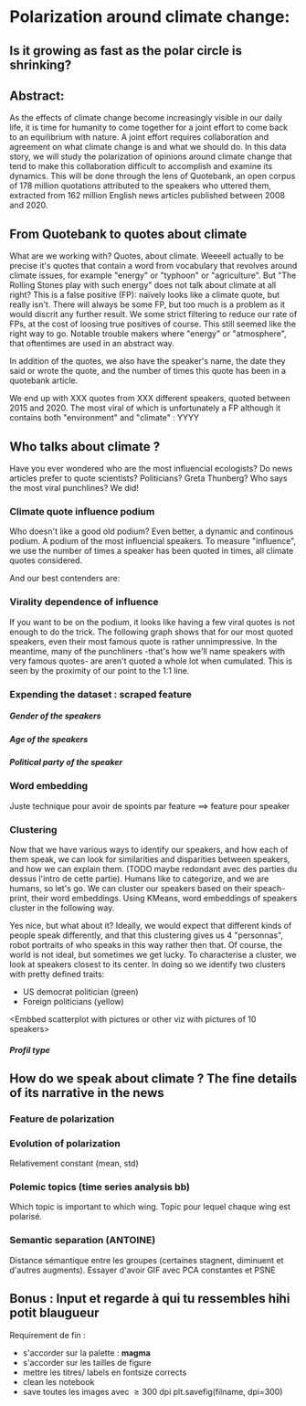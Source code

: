 # Polarization around climate change: 
## Is it growing as fast as the polar circle is shrinking? 

## Abstract:
As the effects of climate change become increasingly visible in our daily life, it is time for humanity to come together for a joint effort to come back to an equilibrium with nature. A joint effort requires collaboration and agreement on what climate change is and what we should do. In this data story, we will study the polarization of opinions around climate change that tend to make this collaboration difficult to accomplish and examine its dynamics. This will be done through the lens of Quotebank, an open corpus of 178 million quotations
attributed to the speakers who uttered them, extracted from 162 million English news articles published between 2008 and 2020.


## From Quotebank to quotes about climate

What are we working with? Quotes, about climate.
Weeeell actually to be precise it's quotes that contain a word from vocabulary that revolves around climate issues, for example "energy" or "typhoon" or "agriculture". But "The Rolling Stones play with such energy" does not talk about climate at all right? This is a false positive (FP): naïvely looks like a climate quote, but really isn't. There will always be some FP, but too much is a problem as it would discrit any further result. We some strict filtering to reduce our rate of FPs, at the cost of loosing true positives of course. This still seemed like the right way to go. Notable trouble makers where "energy" or "atmosphere", that oftentimes are used in an abstract way.

In addition of the quotes, we also have the speaker's name, the date they said or wrote the quote, and the number of times this quote has been in a quotebank article.

We end up with XXX quotes from XXX different speakers, quoted between 2015 and 2020. The most viral of which is unfortunately a FP although it contains both "environment" and "climate" : YYYY

## Who talks about climate ?

Have you ever wondered who are the most influencial ecologists? Do news articles prefer to quote scientists? Politicians? Greta Thunberg? Who says the most viral punchlines?
We did!

### Climate quote influence podium
Who doesn't like a good old podium? Even better, a dynamic and continous podium. A podium of the most influencial speakers. To measure "influence", we use the number of times a speaker has been quoted in times, all climate quotes considered.

<embbed bar race>

And our best contenders are:
<copy md from speakers nb>

### Virality dependence of influence
If you want to be on the podium, it looks like having a few viral quotes is not enough to do the trick. The following graph shows that for our most quoted speakers, even their most famous quote is rather unnimpressive. In the meantime, many of the punchliners -that's how we'll name speakers with very famous quotes- are aren't quoted a whole lot when cumulated. This is seen by the proximity of our point to the 1:1 line.

### Expending the dataset : scraped feature
##### Gender of the speakers

##### Age of the speakers

##### Political party of the speaker

### Word embedding 
Juste technique pour avoir de spoints par feature ==> feature pour speaker

### Clustering 
Now that we have various ways to identify our speakers, and how each of them speak, we can look for similarities and disparities between speakers, and how we can explain them. (TODO maybe redondant avec des parties du dessus l'intro de cette partie). 
Humans like to categorize, and we are humans, so let's go. We can cluster our speakers based on their speach-print, their word embeddings. Using KMeans, word embeddings of speakers cluster in the following way. 

<embbed plain Scatterplot>

Yes nice, but what about it? 
Ideally, we would expect that different kinds of people speak differently, and that this clustering gives us 4 "personnas", robot portraits of who speaks in this way rather then that. Of course, the world is not ideal, but sometimes we get lucky. To characterise a cluster, we look at speakers closest to its center. In doing so we identify two clusters with pretty defined traits:
- US democrat politician (green)
- Foreign politicians (yellow)

<Embbed scatterplot with pictures or other viz with pictures of 10 speakers>

##### Profil type



## How do we speak about climate ? The fine details of its narrative in the news

### Feature de polarization

### Evolution of polarization

Relativement constant (mean, std)

### Polemic topics (time series analysis bb)

Which topic is important to which wing. Topic pour lequel chaque wing est polarisé. 

### Semantic separation (ANTOINE)

Distance sémantique entre les groupes (certaines stagnent, diminuent et d'autres augments). Essayer d'avoir GIF avec PCA constantes et PSNE

## Bonus : Input et regarde à qui tu ressembles hihi potit blaugueur



Requirement de fin :

- s'accorder sur la palette : **magma**
- s'accorder sur les tailles de figure
- mettre les titres/ labels en fontsize corrects
- clean les notebook 
- save toutes les images avec $\geq 300$ dpi
plt.savefig(filname, dpi=300)





